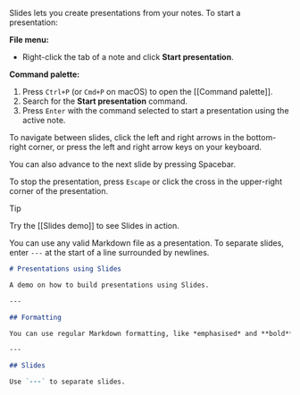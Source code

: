 Slides lets you create presentations from your notes. To start a presentation:

**File menu:**

- Right-click the tab of a note and click **Start presentation**.

**Command palette:**

1. Press `Ctrl+P` (or `Cmd+P` on macOS) to open the [[Command palette]].
2. Search for the **Start presentation** command.
3. Press `Enter` with the command selected to start a presentation using the active note.

To navigate between slides, click the left and right arrows in the bottom-right corner, or press the left and right arrow keys on your keyboard.

You can also advance to the next slide by pressing Spacebar.

To stop the presentation, press `Escape` or click the cross in the upper-right corner of the presentation.

> [!tip]
> Try the [[Slides demo]] to see Slides in action.

You can use any valid Markdown file as a presentation. To separate slides, enter `---` at the start of a line surrounded by newlines.

```md
# Presentations using Slides

A demo on how to build presentations using Slides.

---

## Formatting

You can use regular Markdown formatting, like *emphasised* and **bold** text.

---

## Slides

Use `---` to separate slides.
```
